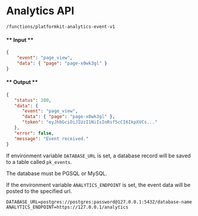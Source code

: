 # Analytics API

`/functions/platformkit-analytics-event-v1`

<!-- tabs:start -->

#### ** Input **

```json
{
    "event": "page_view",
    "data": { "page": "page-x0wk3gl" }
}
```

#### ** Output **

```json
{
   "status": 200,
   "data": {
      "event": "page_view",
      "data": { "page": "page-x0wk3gl" },
      "token": "eyJhbGciOiJIUzI1NiIsInRsf5cCI6IkpXVCs..."
   },
   "error": false,
   "message": "Event received."
}
```

<!-- tabs:end -->

If environment variable `DATABASE_URL` is set, a database record will be saved to a table called `pk_events`. 

The database must be PGSQL or MySQL.

If the environment variable `ANALYTICS_ENDPOINT` is set, the event data will be posted to the specified url.

```env
DATABASE_URL=postgres://postgres:password@127.0.0.1:5432/database-name
ANALYTICS_ENDPOINT=https://127.0.0.1/analytics
```